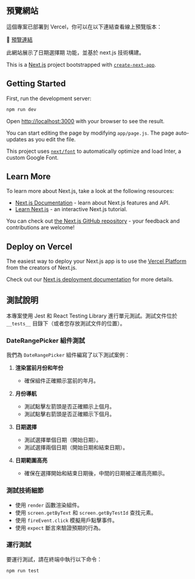 ## 預覽網站

這個專案已部署到 Vercel，你可以在以下連結查看線上預覽版本：

🔗 [預覽連結](https://date-picek.vercel.app/)

此網站展示了日期選擇期 功能，並基於 next.js 技術構建。

This is a [Next.js](https://nextjs.org/) project bootstrapped with [`create-next-app`](https://github.com/vercel/next.js/tree/canary/packages/create-next-app).

## Getting Started

First, run the development server:

```bash
npm run dev
```

Open [http://localhost:3000](http://localhost:3000) with your browser to see the result.

You can start editing the page by modifying `app/page.js`. The page auto-updates as you edit the file.

This project uses [`next/font`](https://nextjs.org/docs/basic-features/font-optimization) to automatically optimize and load Inter, a custom Google Font.

## Learn More

To learn more about Next.js, take a look at the following resources:

- [Next.js Documentation](https://nextjs.org/docs) - learn about Next.js features and API.
- [Learn Next.js](https://nextjs.org/learn) - an interactive Next.js tutorial.

You can check out [the Next.js GitHub repository](https://github.com/vercel/next.js/) - your feedback and contributions are welcome!

## Deploy on Vercel

The easiest way to deploy your Next.js app is to use the [Vercel Platform](https://vercel.com/new?utm_medium=default-template&filter=next.js&utm_source=create-next-app&utm_campaign=create-next-app-readme) from the creators of Next.js.

Check out our [Next.js deployment documentation](https://nextjs.org/docs/deployment) for more details.

## 測試說明

本專案使用 Jest 和 React Testing Library 進行單元測試。測試文件位於 `__tests__` 目錄下（或者您存放測試文件的位置）。

### DateRangePicker 組件測試

我們為 `DateRangePicker` 組件編寫了以下測試案例：

1. **渲染當前月份和年份**

   - 確保組件正確顯示當前的年月。

2. **月份導航**

   - 測試點擊左箭頭是否正確顯示上個月。
   - 測試點擊右箭頭是否正確顯示下個月。

3. **日期選擇**

   - 測試選擇單個日期（開始日期）。
   - 測試選擇兩個日期（開始日期和結束日期）。

4. **日期範圍高亮**
   - 確保在選擇開始和結束日期後，中間的日期被正確高亮顯示。

### 測試技術細節

- 使用 `render` 函數渲染組件。
- 使用 `screen.getByText` 和 `screen.getByTestId` 查找元素。
- 使用 `fireEvent.click` 模擬用戶點擊事件。
- 使用 `expect` 斷言來驗證預期的行為。

### 運行測試

要運行測試，請在終端中執行以下命令：

```bash
npm run test
```
